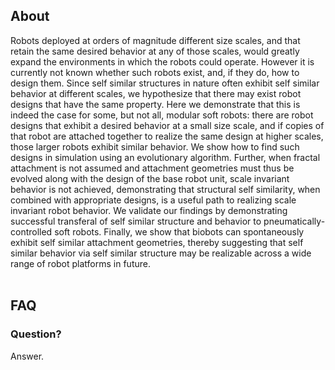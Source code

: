 ## About

<!-- ![image](https://cdorgs.github.io/img/00_Design_Organism_Pair_GreenEctoderm_RedCardiac.png) -->
Robots deployed at orders of magnitude different size scales, and that  retain the same desired behavior at any of those scales, 
would greatly expand the environments in which the robots could operate.
However it is currently not known whether such robots exist, and, if they do, how to design them.
Since self similar structures in nature often exhibit self similar behavior at different scales, we hypothesize that there may exist robot designs that have the same property. Here we demonstrate that 
this is indeed the case for some, but not all, modular soft robots: 
there are robot designs that exhibit a desired behavior at a small size scale, and if copies of that robot are attached together to realize the same design at higher scales, those larger robots exhibit similar behavior. We show how to find such designs in simulation using an evolutionary algorithm. 
Further, when fractal attachment is not assumed and attachment geometries must thus be evolved along with the design of the base robot unit, scale invariant behavior is not achieved, demonstrating that structural self similarity, when combined with appropriate designs, is a useful path to realizing scale invariant robot behavior. We validate our findings by demonstrating successful transferal of self similar structure and behavior to pneumatically-controlled soft robots. Finally, we show that biobots can spontaneously exhibit self similar attachment geometries, thereby suggesting that self similar behavior via self similar structure may be realizable across a wide range of robot platforms in future.
<br><br>

<!-- <iframe width="100%" height="400" src="https://www.youtube.com/embed/WhFWNoBiKUc" frameborder="0" allowfullscreen></iframe> -->
<!-- A computer-designed organism (CDO), with the red/green colored design from the above image, walks under the microscope. -->
<!-- <br><br> -->

<!-- ![image](https://cdorgs.github.io/img/04_Multiple_Design_Organism_Pairs.png)
AI methods automatically design diverse candidate lifeforms in simulation (top row) to perform some desired function, and transferable designs are then created using a cell-based construction toolkit to realize living systems (bottom row) with the predicted behaviors.
<br> -->

<!-- 
## How they're made
<iframe width="100%" height="400" src="https://www.youtube.com/embed/R8mkupUoPgQ" frameborder="0" allowfullscreen></iframe>


## Press release
[https://www.uvm.edu/uvmnews/news/team-builds-first-living-robots](https://www.uvm.edu/uvmnews/news/team-builds-first-living-robots)
<br><br>
 -->

## FAQ

### Question?
Answer.
<br>


